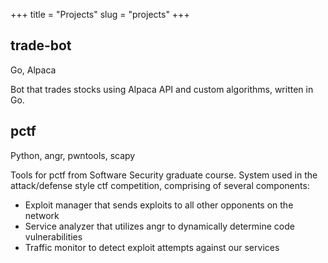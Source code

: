 +++
title = "Projects"
slug = "projects"
+++

## trade-bot [<i class="fa fa-github" aria-hidden="true"></i>](https://github.com/emanuelboderash/trade-bot)
<i class="fa fa-code" aria-hidden="true"></i> Go, Alpaca

Bot that trades stocks using Alpaca API and custom algorithms, written in Go.

## pctf [<i class="fa fa-github" aria-hidden="true"></i>](https://github.com/emanuelboderash/pctf)
<i class="fa fa-code" aria-hidden="true"></i> Python, angr, pwntools, scapy

Tools for pctf from Software Security graduate course. System used in the attack/defense style ctf competition, comprising of several components:

  - Exploit manager that sends exploits to all other opponents on the network
  - Service analyzer that utilizes angr to dynamically determine code vulnerabilities
  - Traffic monitor to detect exploit attempts against our services